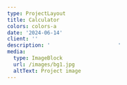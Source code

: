 ```yaml
---
type: ProjectLayout
title: Calculator
colors: colors-a
date: '2024-06-14'
client: ''
description: '                      '
media:
  type: ImageBlock
  url: /images/bg1.jpg
  altText: Project image
---
```

